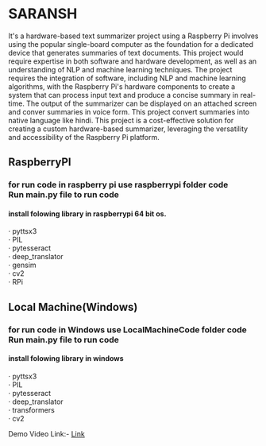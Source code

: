 # SARANSH

It's a hardware-based text summarizer project using a Raspberry Pi involves using the popular single-board computer as the foundation for a dedicated device that generates summaries of text documents. This project would require expertise in both software and hardware development, as well as an understanding of NLP and machine learning techniques. The project requires the integration of software, including NLP and machine learning algorithms, with the Raspberry Pi's hardware components to create a system that can process input text and produce a concise summary in real-time. The output of the summarizer can be displayed on an attached screen and conver summaries in voice form. This project convert summaries into native language like hindi. This project is a cost-effective solution for creating a custom hardware-based summarizer, leveraging the versatility and accessibility of the Raspberry Pi platform.

<h2>RaspberryPI</h2>
<p>
<H3>for run code in raspberry pi use raspberrypi folder code<br>
Run main.py file to run code</h3>
<h4>install folowing library in raspberrypi 64 bit os.</H4><p>
· pyttsx3<br>
· PIL<br>
· pytesseract<br>
· deep_translator<br>
· gensim<br>
· cv2<br>
· RPi<br>

<h2>Local Machine(Windows)</h2>
<p>
<H3>for run code in Windows use LocalMachineCode folder code<br>
Run main.py file to run code<br></h3>
<h4>install folowing library in windows</H3></p>
· pyttsx3<br>
· PIL<br>
· pytesseract<br>
· deep_translator<br>
· transformers<br>
· cv2<br>


Demo Video Link:- <a href="https://www.linkedin.com/feed/update/urn:li:activity:7041718593276809216?utm_source=share&utm_medium=member_desktop">
            Link
        </a>
